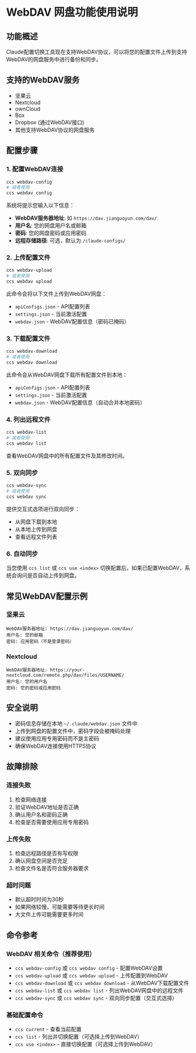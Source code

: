 # WebDAV 网盘功能使用说明

## 功能概述

Claude配置切换工具现在支持WebDAV协议，可以将您的配置文件上传到支持WebDAV的网盘服务中进行备份和同步。

## 支持的WebDAV服务

- 坚果云
- Nextcloud
- ownCloud
- Box
- Dropbox (通过WebDAV接口)
- 其他支持WebDAV协议的网盘服务

## 配置步骤

### 1. 配置WebDAV连接

```bash
ccs webdav-config
# 或者使用
ccs webdav config
```

系统将提示您输入以下信息：
- **WebDAV服务器地址**: 如 `https://dav.jianguoyun.com/dav/`
- **用户名**: 您的网盘用户名或邮箱
- **密码**: 您的网盘密码或应用密码
- **远程存储路径**: 可选，默认为 `/claude-configs/`

### 2. 上传配置文件

```bash
ccs webdav-upload
# 或者使用
ccs webdav upload
```

此命令会将以下文件上传到WebDAV网盘：
- `apiConfigs.json` - API配置列表
- `settings.json` - 当前激活配置
- `webdav.json` - WebDAV配置信息（密码已掩码）

### 3. 下载配置文件

```bash
ccs webdav-download
# 或者使用
ccs webdav download
```

此命令会从WebDAV网盘下载所有配置文件到本地：
- `apiConfigs.json` - API配置列表
- `settings.json` - 当前激活配置  
- `webdav.json` - WebDAV配置信息（自动合并本地密码）

### 4. 列出远程文件

```bash
ccs webdav-list
# 或者使用
ccs webdav list
```

查看WebDAV网盘中的所有配置文件及其修改时间。

### 5. 双向同步

```bash
ccs webdav-sync
# 或者使用
ccs webdav sync
```

提供交互式选项进行双向同步：
- 从网盘下载到本地
- 从本地上传到网盘
- 查看远程文件列表

### 6. 自动同步

当您使用 `ccs list` 或 `ccs use <index>` 切换配置后，如果已配置WebDAV，系统会询问是否自动上传到网盘。

## 常见WebDAV配置示例

### 坚果云
```
WebDAV服务器地址: https://dav.jianguoyun.com/dav/
用户名: 您的邮箱
密码: 应用密码（不是登录密码）
```

### Nextcloud
```
WebDAV服务器地址: https://your-nextcloud.com/remote.php/dav/files/USERNAME/
用户名: 您的用户名
密码: 您的密码或应用密码
```

## 安全说明

- 密码信息存储在本地 `~/.claude/webdav.json` 文件中
- 上传到网盘的配置文件中，密码字段会被掩码处理
- 建议使用应用专用密码而不是主密码
- 确保WebDAV连接使用HTTPS协议

## 故障排除

### 连接失败
1. 检查网络连接
2. 验证WebDAV地址是否正确
3. 确认用户名和密码正确
4. 检查是否需要使用应用专用密码

### 上传失败
1. 检查远程路径是否有写权限
2. 确认网盘空间是否充足
3. 检查文件名是否符合服务器要求

### 超时问题
- 默认超时时间为30秒
- 如果网络较慢，可能需要等待更长时间
- 大文件上传可能需要更多时间

## 命令参考

### WebDAV 相关命令（推荐使用）
- `ccs webdav-config` 或 `ccs webdav config` - 配置WebDAV设置
- `ccs webdav-upload` 或 `ccs webdav upload` - 上传配置到WebDAV
- `ccs webdav-download` 或 `ccs webdav download` - 从WebDAV下载配置文件
- `ccs webdav-list` 或 `ccs webdav list` - 列出WebDAV网盘中的远程文件
- `ccs webdav-sync` 或 `ccs webdav sync` - 双向同步配置（交互式选择）

### 基础配置命令
- `ccs current` - 查看当前配置
- `ccs list` - 列出并切换配置（可选择上传到WebDAV）
- `ccs use <index>` - 直接切换配置（可选择上传到WebDAV）
